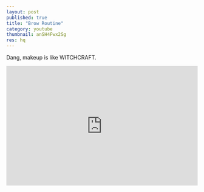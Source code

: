 ```yaml
---
layout: post
published: true
title: "Brow Routine"
category: youtube
thumbnail: anSH4Fwx2Sg
res: hq
---
```





Dang, makeup is like WITCHCRAFT.

<iframe width="100%" height="315px" src="https://www.youtube.com/embed/anSH4Fwx2Sg?rel=0&amp;showinfo=0" frameborder="0" allowfullscreen></iframe>
